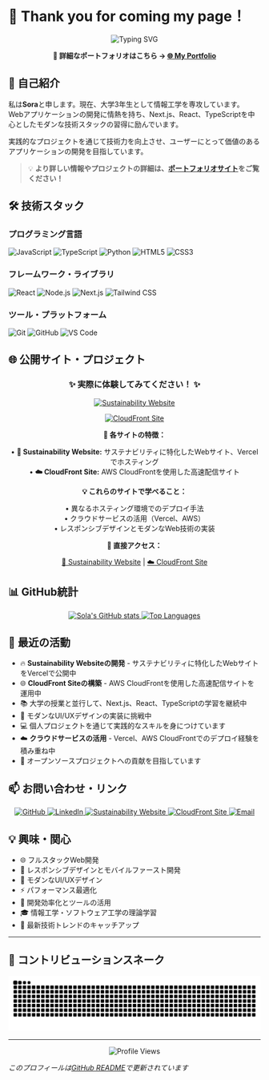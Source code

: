 # 👋 Thank you for coming my page！

<div align="center">
  <img src="https://readme-typing-svg.herokuapp.com?font=Fira+Code&color=00FFFF&size=25&center=true&vCenter=true&width=600&height=100&lines=Computer+Science+Student;Full+Stack+Developer;Cloud+Enthusiast" alt="Typing SVG" />
  
  <p>
    <strong>📱 詳細なポートフォリオはこちら → </strong>
    <a href="https://v0-mypage2githubio.vercel.app/" target="_blank">
      <strong>🌐 My Portfolio</strong>
    </a>
  </p>
</div>

## 🚀 自己紹介

私は**Sora**と申します。現在、大学3年生として情報工学を専攻しています。
Webアプリケーションの開発に情熱を持ち、Next.js、React、TypeScriptを中心としたモダンな技術スタックの習得に励んでいます。

実践的なプロジェクトを通じて技術力を向上させ、ユーザーにとって価値のあるアプリケーションの開発を目指しています。

> 💡 **より詳しい情報やプロジェクトの詳細は、[ポートフォリオサイト](https://v0-mypage2githubio.vercel.app/)をご覧ください！**

## 🛠️ 技術スタック

### プログラミング言語
![JavaScript](https://img.shields.io/badge/-JavaScript-F7DF1E?style=flat-square&logo=javascript&logoColor=black)
![TypeScript](https://img.shields.io/badge/-TypeScript-3178C6?style=flat-square&logo=typescript&logoColor=white)
![Python](https://img.shields.io/badge/-Python-3776AB?style=flat-square&logo=python&logoColor=white)
![HTML5](https://img.shields.io/badge/-HTML5-E34F26?style=flat-square&logo=html5&logoColor=white)
![CSS3](https://img.shields.io/badge/-CSS3-1572B6?style=flat-square&logo=css3&logoColor=white)

### フレームワーク・ライブラリ
![React](https://img.shields.io/badge/-React-61DAFB?style=flat-square&logo=react&logoColor=black)
![Node.js](https://img.shields.io/badge/-Node.js-339933?style=flat-square&logo=node.js&logoColor=white)
![Next.js](https://img.shields.io/badge/-Next.js-000000?style=flat-square&logo=next.js&logoColor=white)
![Tailwind CSS](https://img.shields.io/badge/-Tailwind_CSS-38B2AC?style=flat-square&logo=tailwind-css&logoColor=white)

### ツール・プラットフォーム
![Git](https://img.shields.io/badge/-Git-F05032?style=flat-square&logo=git&logoColor=white)
![GitHub](https://img.shields.io/badge/-GitHub-181717?style=flat-square&logo=github&logoColor=white)
![VS Code](https://img.shields.io/badge/-VS_Code-007ACC?style=flat-square&logo=visual-studio-code&logoColor=white)

## 🌐 公開サイト・プロジェクト

<div align="center">

### ✨ 実際に体験してみてください！ ✨

[![Sustainability Website](https://img.shields.io/badge/-🌱_Sustainability_Website-00C853?style=for-the-badge&logo=vercel&logoColor=white)](https://v0-sustainability-website-seven.vercel.app/index.html)

[![CloudFront Site](https://img.shields.io/badge/-☁️_CloudFront_Site-FF9900?style=for-the-badge&logo=amazonaws&logoColor=white)](https://dyshzc55luf52.cloudfront.net/)

**🎯 各サイトの特徴：**

• **🌱 Sustainability Website:** サステナビリティに特化したWebサイト、Vercelでホスティング  
• **☁️ CloudFront Site:** AWS CloudFrontを使用した高速配信サイト

**💡 これらのサイトで学べること：**

• 異なるホスティング環境でのデプロイ手法  
• クラウドサービスの活用（Vercel、AWS）  
• レスポンシブデザインとモダンなWeb技術の実装

**🔗 直接アクセス：**

[🌱 Sustainability Website](https://v0-sustainability-website-seven.vercel.app/index.html) | [☁️ CloudFront Site](https://dyshzc55luf52.cloudfront.net/)

</div>

## 📊 GitHub統計

<div align="center">
  <a href="https://github.com/SolaIntegral">
    <img height="180em" src="https://github-readme-stats.vercel.app/api?username=SolaIntegral&show_icons=true&theme=radical&hide_border=true" alt="Sola's GitHub stats" />
    <img height="180em" src="https://github-readme-stats.vercel.app/api/top-langs/?username=SolaIntegral&layout=compact&theme=radical&hide_border=true" alt="Top Languages" />
  </a>
</div>

## 🌟 最近の活動

- 🔥 **Sustainability Websiteの開発** - サステナビリティに特化したWebサイトをVercelで公開中
- 🌐 **CloudFront Siteの構築** - AWS CloudFrontを使用した高速配信サイトを運用中
- 📚 大学の授業と並行して、Next.js、React、TypeScriptの学習を継続中
- 🎨 モダンなUI/UXデザインの実装に挑戦中
- 💻 個人プロジェクトを通じて実践的なスキルを身につけています
- ☁️ **クラウドサービスの活用** - Vercel、AWS CloudFrontでのデプロイ経験を積み重ね中
- 🤝 オープンソースプロジェクトへの貢献を目指しています

## 📫 お問い合わせ・リンク

<div align="center">
  <a href="https://github.com/SolaIntegral">
    <img src="https://img.shields.io/badge/-GitHub-181717?style=flat-square&logo=GitHub&logoColor=white" alt="GitHub" />
  </a>
  <a href="https://www.linkedin.com/in/sola1216/">
    <img src="https://img.shields.io/badge/-LinkedIn-blue?style=flat-square&logo=Linkedin&logoColor=white" alt="LinkedIn" />
  </a>
  <a href="https://v0-sustainability-website-seven.vercel.app/index.html">
    <img src="https://img.shields.io/badge/-🌱_Sustainability-00C853?style=flat-square&logo=vercel&logoColor=white" alt="Sustainability Website" />
  </a>
  <a href="https://dyshzc55luf52.cloudfront.net/">
    <img src="https://img.shields.io/badge/-☁️_CloudFront-FF9900?style=flat-square&logo=amazonaws&logoColor=white" alt="CloudFront Site" />
  </a>
  <a href="mailto:sora1216@gmail.com">
    <img src="https://img.shields.io/badge/-Email-D14836?style=flat-square&logo=Gmail&logoColor=white" alt="Email" />
  </a>
</div>

## 💡 興味・関心

- 🌐 フルスタックWeb開発
- 📱 レスポンシブデザインとモバイルファースト開発
- 🎨 モダンなUI/UXデザイン
- ⚡ パフォーマンス最適化
- 🔧 開発効率化とツールの活用
- 🎓 情報工学・ソフトウェア工学の理論学習
- 🚀 最新技術トレンドのキャッチアップ

---

## 🐍 コントリビューションスネーク

<div align="center">
  <img src="https://raw.githubusercontent.com/SolaIntegral/SolaIntegral/output/github-contribution-grid-snake.svg" alt="Contribution Snake" />
</div>

---

<div align="center">
  <img src="https://komarev.com/ghpvc/?username=SolaIntegral&style=flat-square&color=blue" alt="Profile Views" />
</div>

*このプロフィールは[GitHub README](https://github.com/SolaIntegral)で更新されています*
